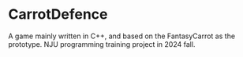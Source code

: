# CarrotDefence
A game mainly written in C++, and based on the FantasyCarrot as the prototype. NJU programming training project in 2024 fall.
